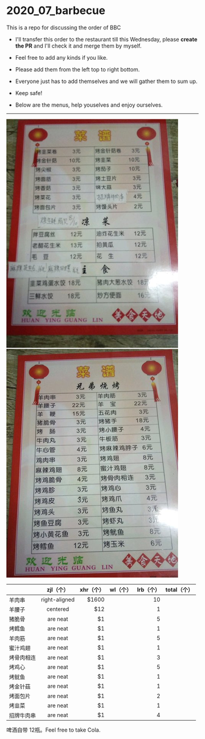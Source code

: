 # 2020_07_barbecue
This is a repo for discussing the order of BBC


- I'll transfer this order to the restaurant till this Wednesday, please **create the PR** and I'll check it and merge them by myself.


- Feel free to add any kinds if you like. 
- Please add them from the left top to right bottom.
- Everyone just has to add themselves and we will gather them to sum up.
- Keep safe!
- Below are the menus, help youselves and enjoy ourselves. 
*****

![menu1](https://github.com/luruibo1995/2020_07_barbecue/raw/master/pic/03baacbe498d7b76a070be43c0877c7c109958.jpg "meat")
![menu2](https://github.com/luruibo1995/2020_07_barbecue/raw/master/pic/3edea4a06e48060194123fcfc5489a67148001.jpg "vegetables")



|         | zjl（个）         |   xhr（个）|  wl（个）| lrb（个）|total（个）
| ------------- |:-------------:| -----:| ----:|---:|-----:|
| 羊肉串      | right-aligned | $1600 || 10||
| 羊腰子      | centered      |   $12 || 1||
| 猪脆骨 | are neat      |    $1 || 5||
| 烤鳕鱼 | are neat      |    $1 || 1||
| 羊肉筋 | are neat      |    $1 || 5||
| 蜜汁鸡翅 | are neat      |    $1 ||1||
| 烤骨肉相连 | are neat      |    $1 ||3||
| 烤鸡心 | are neat      |    $1 ||5||
| 烤鱿鱼 | are neat      |    $1 ||1||
| 烤金针菇 | are neat      |    $1 ||1||
| 烤面包片 | are neat      |    $1 ||2||
| 烤韭菜 | are neat      |    $1 ||1||
| 招牌牛肉串 | are neat      |    $1 ||4||

啤酒自带 12瓶。Feel free to take Cola.



